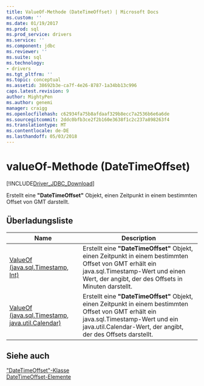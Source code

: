 ```yaml
---
title: ValueOf-Methode (DateTimeOffset) | Microsoft Docs
ms.custom: ''
ms.date: 01/19/2017
ms.prod: sql
ms.prod_service: drivers
ms.service: ''
ms.component: jdbc
ms.reviewer: ''
ms.suite: sql
ms.technology:
- drivers
ms.tgt_pltfrm: ''
ms.topic: conceptual
ms.assetid: 38692b3e-ca7f-4e26-8787-1a34bb13c996
caps.latest.revision: 9
author: MightyPen
ms.author: genemi
manager: craigg
ms.openlocfilehash: c62934fa75b8afdaaf329b8ecc7a2536b6e6a6de
ms.sourcegitcommit: 2ddc0bfb3ce2f2b160e3638f1c2c237a898263f4
ms.translationtype: MT
ms.contentlocale: de-DE
ms.lasthandoff: 05/03/2018
---
```

# <a name="valueof-method-datetimeoffset"></a>valueOf-Methode (DateTimeOffset)
[!INCLUDE[Driver_JDBC_Download](../../../includes/driver_jdbc_download.md)]

  Erstellt eine **"DateTimeOffset"** Objekt, einen Zeitpunkt in einem bestimmten Offset von GMT darstellt.  
  
## <a name="overload-list"></a>Überladungsliste  
  
|Name|Description|  
|----------|-----------------|  
|[ValueOf (java.sql.Timestamp, Int)](../../../connect/jdbc/reference/valueof-method-java-sql-timestamp-int.md)|Erstellt eine **"DateTimeOffset"** Objekt, einen Zeitpunkt in einem bestimmten Offset von GMT erhält ein java.sql.Timestamp-Wert und einen Wert, der angibt, der des Offsets in Minuten darstellt.|  
|[ValueOf (java.sql.Timestamp, java.util.Calendar)](../../../connect/jdbc/reference/valueof-method-java-sql-timestamp-java-util-calendar.md)|Erstellt eine **"DateTimeOffset"** Objekt, einen Zeitpunkt in einem bestimmten Offset von GMT erhält ein java.sql.Timestamp-Wert und ein java.util.Calendar-Wert, der angibt, der des Offsets darstellt.|  
  
## <a name="see-also"></a>Siehe auch  
 ["DateTimeOffset"-Klasse](../../../connect/jdbc/reference/datetimeoffset-class.md)   
 [DateTimeOffset-Elemente](../../../connect/jdbc/reference/datetimeoffset-members.md)  
  
  
